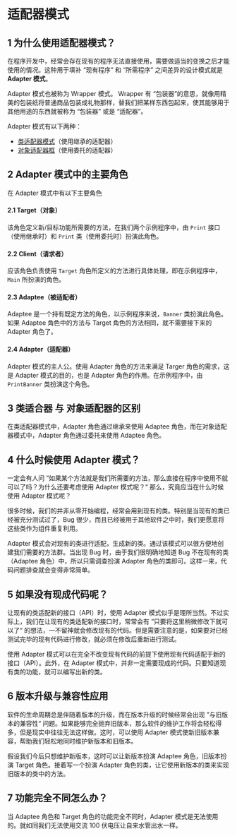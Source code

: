 # 适配器模式
## 1 为什么使用适配器模式？
在程序开发中，经常会存在现有的程序无法直接使用，需要做适当的变换之后才能使用的情况。这种用于填补 “现有程序” 和 “所需程序” 之间差异的设计模式就是 **Adapter 模式**。

Adapter 模式也被称为 Wrapper 模式。 Wrapper 有 “包装器”的意思，就像用精美的包装纸将普通商品包装成礼物那样，替我们把某样东西包起来，使其能够用于其他用途的东西就被称为 “包装器” 或是 “适配器”。

Adapter 模式有以下两种：
- [类适配器模式]()（使用继承的适配器）
- [对象适配器框]()（使用委托的适配器）

## 2 Adapter 模式中的主要角色
在 Adapter 模式中有以下主要角色

#### 2.1 Target（对象）
该角色定义新/目标功能所需要的方法，在我们两个示例程序中，由 `Print` 接口（使用继承时）和 `Print` 类（使用委托时）扮演此角色。

#### 2.2 Client（请求者）
应该角色负责使用 `Target` 角色所定义的方法进行具体处理，即在示例程序中，`Main` 所扮演的角色。

#### 2.3 Adaptee（被适配者）
Adaptee 是一个持有既定方法的角色，以示例程序来说，`Banner` 类扮演此角色。如果 Adaptee 角色中的方法与 Target 角色的方法相同，就不需要接下来的 Adapter 角色了。

#### 2.4 Adapter（适配器）
Adapter 模式的主人公。使用 Adapter 角色的方法来满足 Targer 角色的需求，这是 Adapter 模式的目的，也是 Adapter 角色的作用。在示例程序中，由 `PrintBanner` 类扮演这个角色。

## 3 类适合器 与 对象适配器的区别
在类适配器模式中，Adapter 角色通过继承来使用 Adaptee 角色，而在对象适配器模式中，Adapter 角色通过委托来使用 Adaptee 角色。

## 4 什么时候使用 Adapter 模式？
一定会有人问 ”如果某个方法就是我们所需要的方法，那么直接在程序中使用不就可以了吗？为什么还要考虑使用 Adapter 模式呢？“ 那么，究竟应当在什么时候使用 Adapter 模式呢？

很多时候，我们的并非从零开始编程，经常会用到现有的类。特别是当现有的类已经被充分测试过了，Bug 很少，而且已经被用于其他软件之中时，我们更愿意将这些类作为组件重复利用。

Adapter 模式会对现有的类进行适配，生成新的类。通过该模式可以很方便地创建我们需要的方法群。当出现 Bug 时，由于我们很明确地知道 Bug 不在现有的类（Adaptee 角色）中，所以只需调查扮演 Adapter 角色的类即可。这样一来，代码问题排查就会变得非常简单。

## 5 如果没有现成代码呢？
让现有的类适配新的接口（API）时，使用 Adapter 模式似乎是理所当然。不过实际上，我们在让现有的类适配新的接口时，常常会有 ”只要将这里稍微修改下就可以了“ 的想法，一不留神就会修改现有的代码。但是需要注意的是，如果要对已经测试完毕的现有代码进行修改，就必须在修改后重新进行测试。

使用 Adapter 模式可以在完全不改变现有代码的前提下使用现有代码适配于新的接口（API）。此外，在 Adapter 模式中，并非一定需要现成的代码。只要知道现有类的功能，就可以编写出新的类。

## 6 版本升级与兼容性应用
软件的生命周期总是伴随着版本的升级，而在版本升级的时候经常会出现 ”与旧版本的兼容性“ 问题。如果能够完全抛弃旧版本，那么软件的维护工作将会轻松得多，但是现实中往往无法这样做。这时，可以使用  Adapter 模式使新旧版本兼容，帮助我们轻松地同时维护新版本和旧版本。

假设我们今后只想维护新版本，这时可以让新版本扮演 Adaptee 角色，旧版本扮演 Target 角色。接着写一个扮演 Adapter 角色的类，让它使用新版本的类来实现旧版本的类中的方法。

## 7 功能完全不同怎么办？
当 Adaptee 角色和 Target 角色的功能完全不同时，Adapter 模式是无法使用的。就如同我们无法使用交流 100 伏电压让自来水管出水一样。